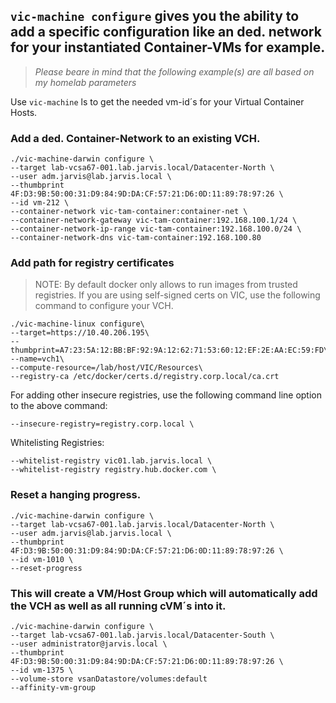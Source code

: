 ## `vic-machine configure` gives you the ability to add a specific configuration like an ded. network for your instantiated Container-VMs for example.

> *Please beare in mind that the following example(s) are all based on my homelab parameters*

Use `vic-machine` ls to get the needed vm-id´s for your Virtual Container Hosts.

### Add a ded. Container-Network to an existing VCH.
```
./vic-machine-darwin configure \
--target lab-vcsa67-001.lab.jarvis.local/Datacenter-North \
--user adm.jarvis@lab.jarvis.local \
--thumbprint 4F:D3:9B:50:00:31:D9:84:9D:DA:CF:57:21:D6:0D:11:89:78:97:26 \
--id vm-212 \
--container-network vic-tam-container:container-net \
--container-network-gateway vic-tam-container:192.168.100.1/24 \
--container-network-ip-range vic-tam-container:192.168.100.0/24 \
--container-network-dns vic-tam-container:192.168.100.80
```

### Add path for registry certificates

> NOTE: By default docker only allows to run images from trusted registries. If you are using self-signed certs on VIC, use the following command to configure your VCH.

```
./vic-machine-linux configure\
--target=https://10.40.206.195\
--thumbprint=A7:23:5A:12:BB:BF:92:9A:12:62:71:53:60:12:EF:2E:AA:EC:59:FD\
--name=vch1\
--compute-resource=/lab/host/VIC/Resources\
--registry-ca /etc/docker/certs.d/registry.corp.local/ca.crt
```

For adding other insecure registries, use the following command line option to the above command:

```
--insecure-registry=registry.corp.local \
```

Whitelisting Registries:

```
--whitelist-registry vic01.lab.jarvis.local \
--whitelist-registry registry.hub.docker.com \
```

### Reset a hanging progress.
```
./vic-machine-darwin configure \
--target lab-vcsa67-001.lab.jarvis.local/Datacenter-North \
--user adm.jarvis@lab.jarvis.local \
--thumbprint 4F:D3:9B:50:00:31:D9:84:9D:DA:CF:57:21:D6:0D:11:89:78:97:26 \
--id vm-1010 \
--reset-progress
```

### This will create a VM/Host Group which will automatically add the VCH as well as all running cVM´s into it.
```
./vic-machine-darwin configure \
--target lab-vcsa67-001.lab.jarvis.local/Datacenter-South \
--user administrator@jarvis.local \
--thumbprint 4F:D3:9B:50:00:31:D9:84:9D:DA:CF:57:21:D6:0D:11:89:78:97:26 \
--id vm-1375 \
--volume-store vsanDatastore/volumes:default 
--affinity-vm-group
```